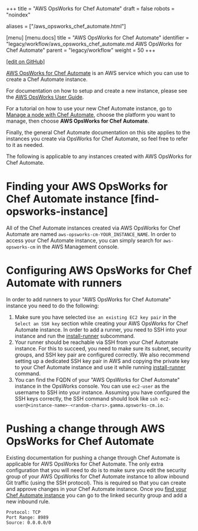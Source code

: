 +++
title = "AWS OpsWorks for Chef Automate"
draft = false
robots = "noindex"


aliases = ["/aws_opsworks_chef_automate.html"]

[menu]
  [menu.docs]
    title = "AWS OpsWorks for Chef Automate"
    identifier = "legacy/workflow/aws_opsworks_chef_automate.md AWS OpsWorks for Chef Automate"
    parent = "legacy/workflow"
    weight = 50
+++    

[\[edit on GitHub\]](https://github.com/chef/chef-web-docs/blob/master/content/aws_opsworks_chef_automate.md)



[AWS OpsWorks for Chef
Automate](https://aws.amazon.com/opsworks/chefautomate/) is an AWS
service which you can use to create a Chef Automate instance.

For documentation on how to setup and create a new instance, please see
the [AWS OpsWorks User
Guide](http://docs.aws.amazon.com/opsworks/latest/userguide/welcome_opscm.html).

For a tutorial on how to use your new Chef Automate instance, go to
[Manage a node with Chef
Automate](https://learn.chef.io/modules/manage-a-node-chef-automate/),
choose the platform you want to manage, then choose **AWS OpsWorks for
Chef Automate**.

Finally, the general Chef Automate documentation on this site applies to
the instances you create via OpsWorks for Chef Automate, so feel free to
refer to it as needed.

The following is applicable to any instances created with AWS OpsWorks
for Chef Automate.

Finding your AWS OpsWorks for Chef Automate instance [find-opsworks-instance]
====================================================

All of the Chef Automate instances created via AWS OpsWorks for Chef
Automate are named `aws-opsworks-cm-YOUR_INSTANCE_NAME`. In order to
access your Chef Automate instance, you can simply search for
`aws-opsworks-cm` in the AWS Management console.

Configuring AWS OpsWorks for Chef Automate with runners
=======================================================

In order to add runners to your "AWS OpsWorks for Chef Automate"
instance you need to do the following:

1.  Make sure you have selected `Use an existing EC2 key pair` in the
    `Select an SSH key` section while creating your AWS OpsWorks for
    Chef Automate instance. In order to add a runner, you need to SSH
    into your instance and run the
    [install-runner](/ctl_automate_server.html#install-runner)
    subcommand.
2.  Your runner should be reachable via SSH from your Chef Automate
    instance. For this to succeed, you need to make sure its subnet,
    security groups, and SSH key pair are configured correctly. We also
    recommend setting up a dedicated SSH key pair in AWS and copying the
    private key to your Chef Automate instance and use it while running
    [install-runner](/ctl_automate_server.html#install-runner) command.
3.  You can find the FQDN of your "AWS OpsWorks for Chef Automate"
    instance in the OpsWorks console. You can use `ec2-user` as the
    username to SSH into your instance. Assuming you have configured the
    SSH keys correctly, the SSH command should look like
    `ssh ec2-user@<instance-name>-<random-chars>.gamma.opsworks-cm.io`.

Pushing a change through AWS OpsWorks for Chef Automate
=======================================================

Existing documentation for pushing a change through Chef Automate is
applicable for AWS OpsWorks for Chef Automate. The only extra
configuration that you will need to do is to make sure you edit the
security group of your AWS OpsWorks for Chef Automate instance to allow
inbound Git traffic (using the SSH protocol). This is required so that
you can create and approve changes in your Chef Automate instance. Once
you [find your Chef Automate
instance](/aws_opsworks_chef_automate.html#find-opsworks-instance) you
can go to the linked security group and add a new inbound rule.

``` text
Protocol: TCP
Port Range: 8989
Source: 0.0.0.0/0
```
